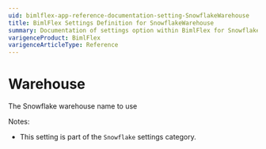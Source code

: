 ```yaml
---
uid: bimlflex-app-reference-documentation-setting-SnowflakeWarehouse
title: BimlFlex Settings Definition for SnowflakeWarehouse
summary: Documentation of settings option within BimlFlex for SnowflakeWarehouse
varigenceProduct: BimlFlex
varigenceArticleType: Reference
---
```


# Warehouse

The Snowflake warehouse name to use

Notes:
* This setting is part of the `Snowflake` settings category.
